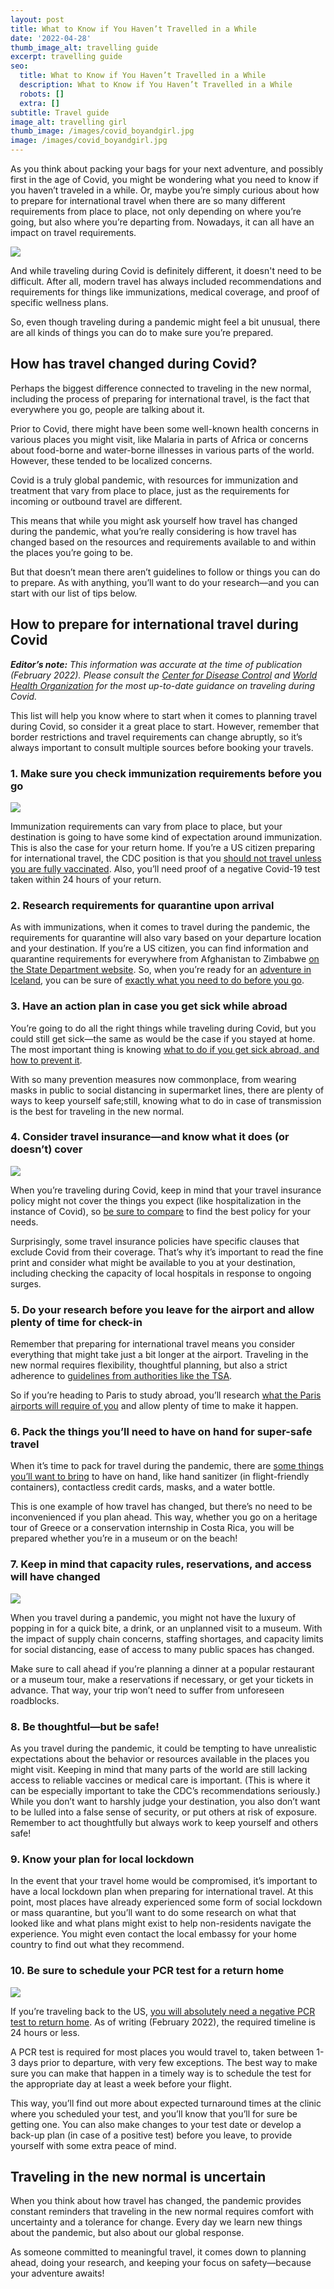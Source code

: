 ```yaml
---
layout: post
title: What to Know if You Haven’t Travelled in a While
date: '2022-04-28'
thumb_image_alt: travelling guide
excerpt: travelling guide
seo:
  title: What to Know if You Haven’t Travelled in a While
  description: What to Know if You Haven’t Travelled in a While
  robots: []
  extra: []
subtitle: Travel guide
image_alt: travelling girl
thumb_image: /images/covid_boyandgirl.jpg
image: /images/covid_boyandgirl.jpg
---
```

As you think about packing your bags for your next adventure, and possibly first in the age of Covid, you might be wondering what you need to know if you haven’t traveled in a while. Or, maybe you’re simply curious about how to prepare for international travel when there are so many different requirements from place to place, not only depending on where you’re going, but also where you’re departing from. Nowadays, it can all have an impact on travel requirements.

![](https://preview--best-pineapple-50615.stackbit.dev/\_static/app-assets/images/travelling_girl.jpg)

And while traveling during Covid is definitely different, it doesn't need to be difficult. After all, modern travel has always included recommendations and requirements for things like immunizations, medical coverage, and proof of specific wellness plans.

So, even though traveling during a pandemic might feel a bit unusual, there are all kinds of things you can do to make sure you’re prepared.

## How has travel changed during Covid?

Perhaps the biggest difference connected to traveling in the new normal, including the process of preparing for international travel, is the fact that everywhere you go, people are talking about it.

Prior to Covid, there might have been some well-known health concerns in various places you might visit, like Malaria in parts of Africa or concerns about food-borne and water-borne illnesses in various parts of the world. However, these tended to be localized concerns.

Covid is a truly global pandemic, with resources for immunization and treatment that vary from place to place, just as the requirements for incoming or outbound travel are different.

This means that while you might ask yourself how travel has changed during the pandemic, what you’re really considering is how travel has changed based on the resources and requirements available to and within the places you’re going to be.

But that doesn’t mean there aren’t guidelines to follow or things you can do to prepare. As with anything, you’ll want to do your research—and you can start with our list of tips below.



## How to prepare for international travel during Covid

***Editor’s note:** This information was accurate at the time of publication (February 2022). Please consult the *[*Center for Disease Control*](https://wwwnc.cdc.gov/travel/)* and *[*World Health Organization*](https://covid19.who.int/)* for the most up-to-date guidance on traveling during Covid.*

This list will help you know where to start when it comes to planning travel during Covid, so consider it a great place to start. However, remember that border restrictions and travel requirements can change abruptly, so it’s always important to consult multiple sources before booking your travels.

### 1. Make sure you check immunization requirements before you go

![](/images/travelling_girl_mask.jpg)

Immunization requirements can vary from place to place, but your destination is going to have some kind of expectation around immunization. This is also the case for your return home. If you’re a US citizen preparing for international travel, the CDC position is that you [should not travel unless you are fully vaccinated](https://www.cdc.gov/coronavirus/2019-ncov/travelers/international-travel-during-covid19.html). Also, you’ll need proof of a negative Covid-19 test taken within 24 hours of your return.

### 2. Research requirements for quarantine upon arrival

As with immunizations, when it comes to travel during the pandemic, the requirements for quarantine will also vary based on your departure location and your destination. If you’re a US citizen, you can find information and quarantine requirements for everywhere from Afghanistan to Zimbabwe [on the State Department website](https://travel.state.gov/content/travel/en/traveladvisories/COVID-19-Country-Specific-Information.html). So, when you’re ready for an [adventure in Iceland](https://www.goabroad.com/adventure-travel-abroad/search/iceland/adventure-travel-abroad-1), you can be sure of [exactly what you need to do before you go](https://is.usembassy.gov/covid-19-information/).

### 3. Have an action plan in case you get sick while abroad

You’re going to do all the right things while traveling during Covid, but you could still get sick—the same as would be the case if you stayed at home. The most important thing is knowing [what to do if you get sick abroad, and how to prevent it](https://www.goabroad.com/articles/what-to-do-if-you-get-sick-abroad).

With so many prevention measures now commonplace, from wearing masks in public to social distancing in supermarket lines, there are plenty of ways to keep yourself safe;still, knowing what to do in case of transmission is the best for traveling in the new normal.

### 4. Consider travel insurance—and know what it does (or doesn’t) cover

![](/images/travelling_girl_mask2.jpg)

When you’re traveling during Covid, keep in mind that your travel insurance policy might not cover the things you expect (like hospitalization in the instance of Covid), so [be sure to compare](https://insurance.goabroad.com/) to find the best policy for your needs.

Surprisingly, some travel insurance policies have specific clauses that exclude Covid from their coverage. That’s why it’s important to read the fine print and consider what might be available to you at your destination, including checking the capacity of local hospitals in response to ongoing surges.

### 5. Do your research before you leave for the airport and allow plenty of time for check-in

Remember that preparing for international travel means you consider everything that might take just a bit longer at the airport. Traveling in the new normal requires flexibility, thoughtful planning, but also a strict adherence to [guidelines from authorities like the TSA](https://www.tsa.gov/coronavirus).

So if you’re heading to Paris to study abroad, you’ll research [what the Paris airports will require of you](https://www.parisaeroport.fr/en/passengers/flights/covid-19-informations-to-passengers) and allow plenty of time to make it happen.

### 6. Pack the things you’ll need to have on hand for super-safe travel

When it’s time to pack for travel during the pandemic, there are [some things you’ll want to bring](https://www.insider.com/guides/health/best-covid-safety-gear-for-traveling) to have on hand, like hand sanitizer (in flight-friendly containers), contactless credit cards, masks, and a water bottle.

This is one example of how travel has changed, but there’s no need to be inconvenienced if you plan ahead. This way, whether you go on a heritage tour of Greece or a conservation internship in Costa Rica, you will be prepared whether you’re in a museum or on the beach!

### 7. Keep in mind that capacity rules, reservations, and access will have changed

![](/images/covid_boyandgirl.jpg)

When you travel during a pandemic, you might not have the luxury of popping in for a quick bite, a drink, or an unplanned visit to a museum. With the impact of supply chain concerns, staffing shortages, and capacity limits for social distancing, ease of access to many public spaces has changed.

Make sure to call ahead if you’re planning a dinner at a popular restaurant or a museum tour, make a reservations if necessary, or get your tickets in advance. That way, your trip won’t need to suffer from unforeseen roadblocks.

### 8. Be thoughtful—but be safe!

As you travel during the pandemic, it could be tempting to have unrealistic expectations about the behavior or resources available in the places you might visit. Keeping in mind that many parts of the world are still lacking access to reliable vaccines or medical care is important. (This is where it can be especially important to take the CDC’s recommendations seriously.)
While you don’t want to harshly judge your destination, you also don’t want to be lulled into a false sense of security, or put others at risk of exposure. Remember to act thoughtfully but always work to keep yourself and others safe!


### 9. Know your plan for local lockdown

In the event that your travel home would be compromised, it’s important to have a local lockdown plan when preparing for international travel. At this point, most places have already experienced some form of social lockdown or mass quarantine, but you’ll want to do some research on what that looked like and what plans might exist to help non-residents navigate the experience. You might even contact the local embassy for your home country to find out what they recommend.

### 10. Be sure to schedule your PCR test for a return home

![](/images/travelling_girl_mask3.jpg)

If you’re traveling back to the US, [you will absolutely need a negative PCR test to return home](https://www.cdc.gov/coronavirus/2019-ncov/travelers/testing-international-air-travelers.html). As of writing (February 2022), the required timeline is 24 hours or less.

A PCR test is required for most places you would travel to, taken between 1-3 days prior to departure, with very few exceptions. The best way to make sure you can make that happen in a timely way is to schedule the test for the appropriate day at least a week before your flight.

This way, you’ll find out more about expected turnaround times at the clinic where you scheduled your test, and you’ll know that you’ll for sure be getting one. You can also make changes to your test date or develop a back-up plan (in case of a positive test) before you leave, to provide yourself with some extra peace of mind.

## Traveling in the new normal is uncertain

When you think about how travel has changed, the pandemic provides constant reminders that traveling in the new normal requires comfort with uncertainty and a tolerance for change. Every day we learn new things about the pandemic, but also about our global response.

As someone committed to meaningful travel, it comes down to planning ahead, doing your research, and keeping your focus on safety—because your adventure awaits!

